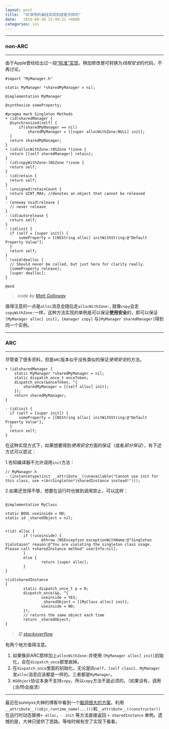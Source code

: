 ```yaml
---
layout: post
title:  "OC单例的最佳实现到底是怎样的"
date:   2016-09-30 15:49:21 +0800
categories: ios
---
```


---

### non-ARC

---
由于Apple曾经给出过一段[“标准”实现](http://cocoa.venj.me/blog/singleton-in-objc/)，稍加修改便可转换为*线程安全*的代码，不再讨论。

```objc
#import "MyManager.h"

static MyManager *sharedMyManager = nil;

@implementation MyManager

@synthesize someProperty;

#pragma mark Singleton Methods
+ (id)sharedManager {
  @synchronized(self) {
      if(sharedMyManager == nil)
          sharedMyManager = [[super allocWithZone:NULL] init];
  }
  return sharedMyManager;
}
+ (id)allocWithZone:(NSZone *)zone {
  return [[self sharedManager] retain];
}
- (id)copyWithZone:(NSZone *)zone {
  return self;
}
- (id)retain {
  return self;
}
- (unsigned)retainCount {
  return UINT_MAX; //denotes an object that cannot be released
}
- (oneway void)release {
  // never release
}
- (id)autorelease {
  return self;
}
- (id)init {
  if (self = [super init]) {
      someProperty = [[NSString alloc] initWithString:@"Default Property Value"];
  }
  return self;
}
- (void)dealloc {
  // Should never be called, but just here for clarity really.
  [someProperty release];
  [super dealloc];
}

@end
```
> *code by [Matt Galloway](http://www.galloway.me.uk/tutorials/singleton-classes/)*

值得注意的一点是`alloc`消息会随后走`allocWithZone:`, 就像`copy`会走`copyWithZone:`一样，这种方法实现的单例是可以保证**使用安全**的，即可以保证`[MyManager alloc] init]`，`[manager copy]` 与`[MyManager sharedManager]`得到同一个实例。

---

### ARC

---

尽管查了很多资料，但是`ARC`版本似乎没有类似的保证*使用安全*的方法。

```objc
+ (id)sharedManager {
    static MyManager *sharedMyManager = nil;
    static dispatch_once_t onceToken;
    dispatch_once(&onceToken, ^{
        sharedMyManager = [[self alloc] init];
    });
    return sharedMyManager;
}

- (id)init {
  if (self = [super init]) {
      someProperty = [[NSString alloc] initWithString:@"Default Property Value"];
  }
  return self;
}
```

在这种实现方式下，如果想要得到*使用安全*方面的保证（或者*部分保证*），有下述方式可以尝试：

 1.告知编译器不允许调用`init`方法：

```objc
// MyManager.h
- (instancetype)init __attribute__((unavailable("Cannot use init for this class, use +(ArcSingleton*)sharedInstance instead!")));
```
 	
2.如果还觉得不够，想要在运行时也做到调用禁止，可以这样：

```objc

@implementation MyClass

static BOOL useinside = NO;
static id _sharedObject = nil;


+(id) alloc {
		if (!useinside) {
				@throw [NSException exceptionWithName:@"Singleton Vialotaion" reason:@"You are violating the singleton class usage. Please call +sharedInstance method" userInfo:nil];
		}
		else {
				return [super alloc];
		}
}

+(id)sharedInstance
{
		static dispatch_once_t p = 0;
		dispatch_once(&p, ^{
				useinside = YES;
				_sharedObject = [[MyClass alloc] init];
				useinside = NO;
		});   
		// returns the same object each time
		return _sharedObject;
}

```

> *见 [stackoverflow](http://stackoverflow.com/questions/5720029/create-singleton-using-gcds-dispatch-once-in-objective-c/18382143#18382143)*

有两个地方值得注意。

 1.  如果像非ARC那样加上`allocWithZone:`并使用 `[MyManager alloc] init]`初始化，会在`dispatch_once`那里崩掉。
 2.  在`dispatch_once`里面的初始化，无论是向`self`、`[self class]`、`MyManager`发`alloc`消息应该都是一样的。三者都是`MyManager`。
 3.  `NSObject`协议本身不支持`copy`，所以`copy`方法不是必须的。（如果没有，调用(*当然*)会崩溃）

----

最近在sunnyxx大神的博客中看到一个[脑洞很大的方案](http://blog.sunnyxx.com/2016/05/14/clang-attributes/)。利用 `__attribute__((objc_runtime_name(...)))`和`__attribute__((constructor))`在运行时动态替换`+ alloc`，`- init` 等方法直接返回 `+ sharedInstance` 单例。遗憾的是，大神只提供了思路。等啥时候有空了实现下看看。